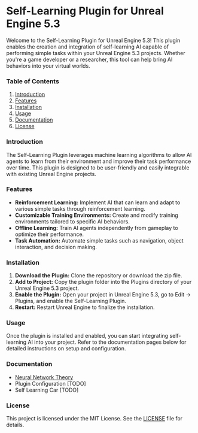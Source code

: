 # **Self-Learning Plugin for Unreal Engine 5.3**

Welcome to the Self-Learning Plugin for Unreal Engine 5.3! This plugin enables the creation and integration of self-learning AI capable of performing simple tasks within your Unreal Engine 5.3 projects. Whether you're a game developer or a researcher, this tool can help bring AI behaviors into your virtual worlds.

### **Table of Contents**
1. [Introduction](#introduction)
2. [Features](#features)
3. [Installation](#installation)
4. [Usage](#usage)
5. [Documentation](#documentation)
6. [License](#license)
 
### **Introduction**
The Self-Learning Plugin leverages machine learning algorithms to allow AI agents to learn from their environment and improve their task performance over time. This plugin is designed to be user-friendly and easily integrable with existing Unreal Engine projects.

### **Features**
* **Reinforcement Learning:** Implement AI that can learn and adapt to various simple tasks through reinforcement learning.
* **Customizable Training Environments:** Create and modify training environments tailored to specific AI behaviors.
* **Offline Learning:** Train AI agents independently from gameplay to optimize their performance.
* **Task Automation:** Automate simple tasks such as navigation, object interaction, and decision making.

### **Installation**
1. **Download the Plugin:** Clone the repository or download the zip file.
2. **Add to Project:** Copy the plugin folder into the Plugins directory of your Unreal Engine 5.3 project.
3. **Enable the Plugin:** Open your project in Unreal Engine 5.3, go to Edit -> Plugins, and enable the Self-Learning Plugin.
4. **Restart:** Restart Unreal Engine to finalize the installation.

### **Usage**
Once the plugin is installed and enabled, you can start integrating self-learning AI into your project. Refer to the documentation pages below for detailed instructions on setup and configuration.

### **Documentation**
* [Neural Network Theory]((https://github.com/Pogbino395/SelfLearning_Plugin_UE5.3/blob/main/Neural%20Network%20Theory))
* Plugin Configuration [TODO]
* Self Learning Car [TODO]

### **License**
This project is licensed under the MIT License. See the [LICENSE](https://github.com/Pogbino395/Self-Learning-Plugin-UE5/blob/main/LICENSE) file for details.

